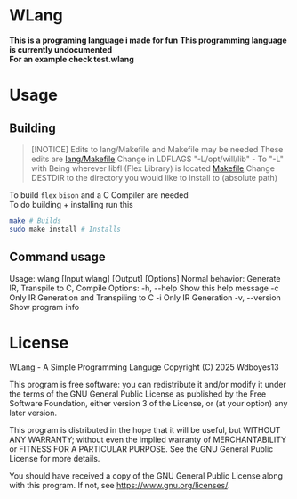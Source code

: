 # WLang
__This is a programing language i made for fun__
__This programming language is currently undocumented__  
__For an example check test.wlang__

# Usage
## Building
>[!NOTICE]
> Edits to lang/Makefile and Makefile may be needed
> These edits are
> [lang/Makefile](/lang/Makefile)
>   Change in LDFLAGS "-L/opt/will/lib" - To "-L<libpath>" with <libpath>
>   Being wherever libfl (Flex Library) is located
> [Makefile](/Makefile)
>   Change DESTDIR to the directory you would like to install to (absolute path)
  
To build `flex` `bison` and a C Compiler are needed  
To do building + installing run this   
```sh
make # Builds
sudo make install # Installs
```  

## Command usage  
Usage: wlang \[Input.wlang\] \[Output\] \[Options\]
Normal behavior: Generate IR, Transpile to C, Compile
Options:
  -h, --help     Show this help message
  -c             Only IR Generation and Transpiling to C
  -i             Only IR Generation
  -v, --version  Show program info

# License
WLang - A Simple Programming Languge
Copyright (C) 2025  Wdboyes13

This program is free software: you can redistribute it and/or modify
it under the terms of the GNU General Public License as published by
the Free Software Foundation, either version 3 of the License, or
(at your option) any later version.

This program is distributed in the hope that it will be useful,
but WITHOUT ANY WARRANTY; without even the implied warranty of
MERCHANTABILITY or FITNESS FOR A PARTICULAR PURPOSE.  See the
GNU General Public License for more details.

You should have received a copy of the GNU General Public License
along with this program.  If not, see <https://www.gnu.org/licenses/>.
